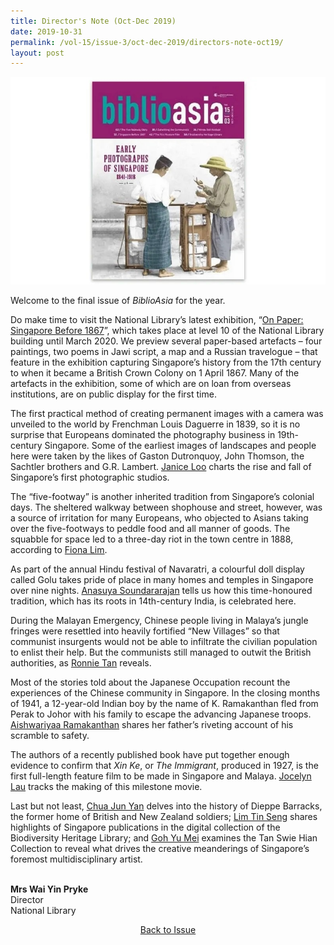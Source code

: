```yaml
---
title: Director's Note (Oct-Dec 2019)
date: 2019-10-31
permalink: /vol-15/issue-3/oct-dec-2019/directors-note-oct19/
layout: post
---
```

<img src="/images/Vol-15-issue-3/vol15_iss3.jpg">

Welcome to the final issue of *BiblioAsia* for the year.

Do make time to visit the National Library’s latest exhibition, “[On Paper: Singapore Before 1867](/vol-15/issue-3/oct-dec-2019/singapore-before1867/)”, which takes place at level 10 of the National Library building until March 2020. We preview several paper-based artefacts – four paintings, two poems in Jawi script, a map and a Russian travelogue – that feature in the exhibition capturing Singapore’s history from the 17th century to when it became a British Crown Colony on 1 April 1867. Many of the artefacts in the exhibition, some of which are on loan from overseas institutions, are on public display for the first time.

The first practical method of creating permanent images with a camera was unveiled to the world by Frenchman Louis Daguerre in 1839, so it is no surprise that Europeans dominated the photography business in 19th-century Singapore. Some of the earliest images of landscapes and people here were taken by the likes of Gaston Dutronquoy, John Thomson, the Sachtler brothers and G.R. Lambert. [Janice Loo](/vol-15/issue-3/oct-dec-2019/photography-in-sg/) charts the rise and fall of Singapore’s first photographic studios.

The “five-footway” is another inherited tradition from Singapore’s colonial days. The sheltered walkway between shophouse and street, however, was a source of irritation for many Europeans, who objected to Asians taking over the five-footways to peddle food and all manner of goods. The squabble for space led to a three-day riot in the town centre in 1888, according to [Fiona Lim](/vol-15/issue-3/oct-dec-2019/give-me-shelter-stry/).

As part of the annual Hindu festival of Navaratri, a colourful doll display called Golu takes pride of place in many homes and temples in Singapore over nine nights. [Anasuya Soundararajan](/vol-15/issue-3/oct-dec-2019/navaratri-golu/) tells us how this time-honoured tradition, which has its roots in 14th-century India, is celebrated here.

During the Malayan Emergency, Chinese people living in Malaya’s jungle fringes were resettled into heavily fortified “New Villages” so that communist insurgents would not be able to infiltrate the civilian population to enlist their help. But the communists still managed to outwit the British authorities, as [Ronnie Tan](/vol-15/issue-3/oct-dec-2019/civilians-in-crsfire/) reveals.

Most of the stories told about the Japanese Occupation recount the experiences of the Chinese community in Singapore. In the closing months of 1941, a 12-year-old Indian boy by the name of K. Ramakanthan fled from Perak to Johor with his family to escape the advancing Japanese troops. [Aishwariyaa Ramakanthan](/vol-15/issue-3/oct-dec-2019/flee-to-uncertainty/) shares her father’s riveting account of his scramble to safety.

The authors of a recently published book have put together enough evidence to confirm that *Xin Ke*, or *The Immigrant*, produced in 1927, is the first full-length feature film to be made in Singapore and Malaya. [Jocelyn Lau](/vol-15/issue-3/oct-dec-2019/the-making-of-xin-ke/) tracks the making of this milestone movie.

Last but not least, [Chua Jun Yan](/vol-15/issue-3/oct-dec-2019/dieppe-barracks/) delves into the history of Dieppe Barracks, the former home of British and New Zealand soldiers; [Lim Tin Seng](/vol-15/issue-3/oct-dec-2019/biodiversityheritage/) shares highlights of Singapore publications in the digital collection of the Biodiversity Heritage Library; and [Goh Yu Mei](/vol-15/issue-3/oct-dec-2019/tan-swie-hian-coll/) examines the Tan Swie Hian Collection to reveal what drives the creative meanderings of Singapore’s foremost multidisciplinary artist.

<br>
<b>Mrs Wai Yin Pryke </b><br>Director<br>National Library


<a href="https://biblioasia.nlb.gov.sg/vol-15/issue-3/oct-dec-2019/"><center>Back to Issue</center></a>